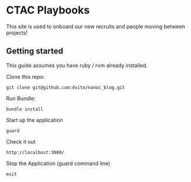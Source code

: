 # CTAC Playbooks
This site is used to onboard our new recruits and people moving between projects!

## Getting started

This guide assumes you have ruby / rvm already installed.

Clone this repo:

    git clone git@github.com:dvito/nanoc_blog.git

Run Bundle:

    bundle install

Start up the application

    guard

Check it out

    http://localhost:3000/

Stop the Application (guard command line)

    exit